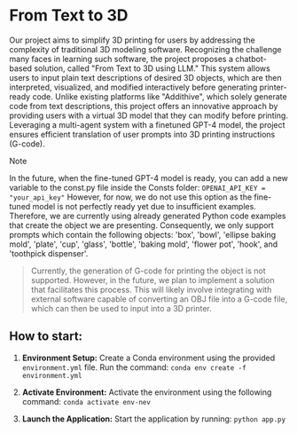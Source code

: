 # From Text to 3D

Our project aims to simplify 3D printing for users by addressing the complexity of 
traditional 3D modeling software. Recognizing the challenge many faces in learning 
such software, the project proposes a chatbot-based solution, called "From Text to 3D 
using LLM." This system allows users to input plain text descriptions of desired 3D 
objects, which are then interpreted, visualized, and modified interactively before 
generating printer-ready code. Unlike existing platforms like "Addithive", which solely 
generate code from text descriptions, this project offers an innovative approach by 
providing users with a virtual 3D model that they can modify before printing. Leveraging 
a multi-agent system with a finetuned GPT-4 model, the project ensures efficient 
translation of user prompts into 3D printing instructions (G-code).

> [!NOTE]  
> In the future, when the fine-tuned GPT-4 model is ready, you can add a new variable to the const.py file inside the Consts folder:
`OPENAI_API_KEY = "your_api_key"`
However, for now, we do not use this option as the fine-tuned model is not perfectly ready yet due to insufficient examples. Therefore, we are currently using already generated Python code examples that create the object we are presenting. Consequently, we only support prompts which contain the following objects: 'box', 'bowl', 'ellipse baking mold', 'plate', 'cup', 'glass', 'bottle', 'baking mold', 'flower pot', 'hook', and 'toothpick dispenser'.

> Currently, the generation of G-code for printing the object is not supported. However, in the future, we plan to implement a solution that facilitates this process. This will likely involve integrating with external software capable of converting an OBJ file into a G-code file, which can then be used to input into a 3D printer.

## How to start:
1. **Environment Setup:** Create a Conda environment using the provided `environment.yml` file. Run the command:
   `conda env create -f environment.yml`

2. **Activate Environment:** Activate the environment using the following command:
`conda activate env-nev`

3. **Launch the Application:** Start the application by running:
`python app.py`

